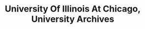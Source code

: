 ---
layout: repo
title: "University Of Illinois At Chicago, University Archives"
id: 15413
permalink: repos/15413/
---